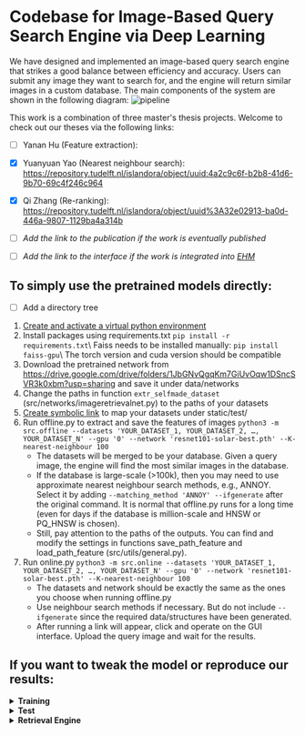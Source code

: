 # Codebase for Image-Based Query Search Engine via Deep Learning

We have designed and implemented an image-based query search engine that strikes a good balance between efficiency and accuracy. Users can submit any image they want to search for, and the engine will return similar images in a custom database. The main components of the system are shown in the following diagram:
![pipeline](https://user-images.githubusercontent.com/76591676/181504716-76a20f35-3485-4489-8f81-1104651e2c05.png)

This work is a combination of three master's thesis projects. Welcome to check out our theses via the following links:
- [ ] Yanan Hu (Feature extraction): 
- [x] Yuanyuan Yao (Nearest neighbour search): https://repository.tudelft.nl/islandora/object/uuid:4a2c9c6f-b2b8-41d6-9b70-69c4f246c964
- [x] Qi Zhang (Re-ranking): https://repository.tudelft.nl/islandora/object/uuid%3A32e02913-ba0d-446a-9807-1129ba4a314b
- [ ] *Add the link to the publication if the work is eventually published*
- [ ] *Add the link to the interface if the work is integrated into [EHM](https://engineeringhistoricalmemory.com/Aggregators.php)*


## To simply use the pretrained models directly:
- [ ] Add a directory tree
1. [Create and activate a virtual python environment](https://docs.python.org/3/library/venv.html)
2. Install packages using requirements.txt
   `pip install -r requirements.txt`\\
   Faiss needs to be installed manually: `pip install faiss-gpu`\\
   The torch version and cuda version should be compatible
3. Download the pretrained network from https://drive.google.com/drive/folders/1JbGNvQgqKm7GiUvOqw1DSncSVR3k0xbm?usp=sharing and save it under data/networks
4. Change the paths in function `extr_selfmade_dataset` (src/networks/imageretrievalnet.py) to the paths of your datasets
5. [Create symbolic link](https://www.freecodecamp.org/news/symlink-tutorial-in-linux-how-to-create-and-remove-a-symbolic-link/) to map your datasets under static/test/
6. Run offline.py to extract and save the features of images
   `python3 -m src.offline --datasets 'YOUR_DATASET_1, YOUR_DATASET_2, …, YOUR_DATASET_N' --gpu '0' --network 'resnet101-solar-best.pth' --K-nearest-neighbour 100`
   - The datasets will be merged to be your database. Given a query image, the engine will find the most similar images in the database.
   - If the database is large-scale (>100k), then you may need to use approximate nearest neighbour search methods, e.g., ANNOY.  Select it by adding `--matching_method 'ANNOY' --ifgenerate` after the original command. It is normal that offline.py runs for a long time (even for days if the database is million-scale and HNSW or PQ_HNSW is chosen).
   - Still, pay attention to the paths of the outputs. You can find and modify the settings in functions save_path_feature and load_path_feature (src/utils/general.py).
7. Run online.py
   `python3 -m src.online --datasets 'YOUR_DATASET_1, YOUR_DATASET_2, …, YOUR_DATASET_N' --gpu '0' --network 'resnet101-solar-best.pth' --K-nearest-neighbour 100`
   - The datasets and network should be exactly the same as the ones you choose when running offline.py
   - Use neighbour search methods if necessary. But do not include `--ifgenerate` since the required data/structures have been generated.
   - After running a link will appear, click and operate on the GUI interface. Upload the query image and wait for the results.

## If you want to tweak the model or reproduce our results:


<details><summary><b>Training</b></summary>

<p>

We have already trained the model "Resnet101-solar-best" with good results, which is stored at https://drive.google.com/drive/folders/1JbGNvQgqKm7GiUvOqw1DSncSVR3k0xbm?usp=sharing. We recommend that you use ths pre-trained model. If you want to use our pre-trined model, download it and place it in ~/data/networks/ , then skip the following instructions directly to next part.

If you wish to retrain the model yourself, the Example training script is located in ~/src/main_train.py

To train the model, you should firstly make sure you have downloaded the training datasets Sfm120k or GoogleLandmarksv2 in  ~/data/train/, then you can start the training with the settings described in the paper by running

```ruby
   python3 -m main_train [-h] [--training-dataset DATASET] [--no-val]
                [--test-datasets DATASETS] [--test-whiten DATASET]
                [--test-freq N] [--arch ARCH] [--pool POOL]
                [--local-whitening] [--regional] [--whitening]
                [--not-pretrained] [--loss LOSS] [--loss-margin LM]
                [--image-size N] [--neg-num N] [--query-size N]
                [--pool-size N] [--gpu-id N] [--workers N] [--epochs N]
                [--batch-size N] [--optimizer OPTIMIZER] [--lr LR] [--ld LD]
                [--soa] [--weight-decay W] [--soa-layers N] [--sos] [--lambda N] 
                [--print-freq N] [--flatten-desc]
                EXPORT_DIR
```
</p>
</details>

<details><summary><b>Test</b></summary>
<p>
Firstly, please make sure you have downloaded the test datasets and put them under ~/data/test/.
Then you can start retrieval tests as following:


### Testing on R-Oxford, R-Paris

```ruby
   python3 -m ~src.main_retrieve
```
You can view the automatically generated example ranking images in ~outputs/ranks/. Also, the extracted feature files are automatically saved in ~outputs/features/.
### Testing with the extra 1-million distractors
```ruby
   python3 -m ~src.extract_1m
   python3 -m ~src.test_1m
```
You can view the automatically generated example ranking images in ~outputs/ranks/. Also, the extracted feature files are automatically saved in ~outputs/features/.
### Testing on Custom
```ruby
   python3 -m ~src.test_custom
```
You can view the automatically generated example ranking images in ~outputs/ranks/. Also, the extracted feature files are automatically saved in ~outputs/features/.

### Testing on GoogleLandmarks v2 test
```ruby
   python3 -m ~src.test_GLM
```
You can view the automatically generated example ranking images in ~outputs/ranks/. Also, the extracted feature files are automatically saved in ~outputs/features/.

### Testing re-ranking methods
You can use three re-ranking methods (QGE, SAHA, and LoFTR) in any datasets in the following python files:
```ruby
   python3 -m ~src.test_extracted # This is an example of our pipeline. You can test any datasets with this file.
   python3 -m ~src.server   # This is our pipeline with GUI.
```
These two python files can help you to use re-ranking.  

By these files, you can test extracted features from any dataset. You can put preextracted features under this path: src/outputs/. And please unzip the file (utils_files.zip) in "src/utils/" before using.  

And please check paths in "test_extracted.py", "server.py", and "Reranking" (under "src/utils/") before using. You need to set your own paths on a Linux server or your local computer.   

The pretrained feature extraction weight: https://drive.google.com/file/d/1fylhFYW0vYIBpYts_bx4IMiIPL34V5Yb/view?usp=sharing   

You can put rhe weight under this path: src/EXPORT_DIR_QZ/resnet101-gem-w-tri/

To test re-ranking methods, you can use the following api in the aforementioned two files:

For QGE:
```ruby
QGE(ranks, qvecs, vecs, dataset, gnd, query_num, cache_dir, gnd_path2, RW, AQE)  
```
For SAHA: 
```ruby
sift_online(query_num, qimages, sift_q_main_path, images, sift_g_main_path, ranks, dataset, gnd)  
```
For LoFTR: 
```ruby
loftr(loftr_weight_path, query_num, qimages, ranks, images, dataset, gnd)  
```
If you want to use LoFTR, you need to download the pretrained LoFTR weight from: https://github.com/zju3dv/LoFTR  
You can put the LoFTR weight under this path: src/utils/weights/  

You can find detailed annotations about how to use these re-ranking methods in Reranking.py, test_extracted.py and server.py.  

</p>
</details>
<details><summary><b>Retrieval Engine</b></summary>
<p>


</p>
</details>
